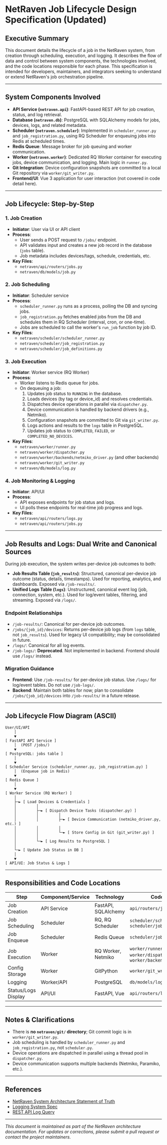 # NetRaven Job Lifecycle Design Specification (Updated)

## Executive Summary

This document details the lifecycle of a job in the NetRaven system, from creation through scheduling, execution, and logging. It describes the flow of data and control between system components, the technologies involved, and the code locations responsible for each phase. This specification is intended for developers, maintainers, and integrators seeking to understand or extend NetRaven's job orchestration pipeline.

---

## System Components Involved

- **API Service (`netraven.api`)**: FastAPI-based REST API for job creation, status, and log retrieval.
- **Database (`netraven.db`)**: PostgreSQL with SQLAlchemy models for jobs, devices, logs, and related metadata.
- **Scheduler (`netraven.scheduler`)**: Implemented in `scheduler_runner.py` and `job_registration.py`, using RQ Scheduler for enqueuing jobs into Redis at scheduled times.
- **Redis Queue**: Message broker for job queuing and worker communication.
- **Worker (`netraven.worker`)**: Dedicated RQ Worker container for executing jobs, device communication, and logging. Main logic in `runner.py`.
- **Git Integration**: Device configuration snapshots are committed to a local Git repository via `worker/git_writer.py`.
- **Frontend/UI**: Vue 3 application for user interaction (not covered in code detail here).

---

## Job Lifecycle: Step-by-Step

### 1. Job Creation
- **Initiator**: User via UI or API client
- **Process**:
  - User sends a POST request to `/jobs/` endpoint.
  - API validates input and creates a new job record in the database (`jobs` table).
  - Job metadata includes devices/tags, schedule, credentials, etc.
- **Key Files**:
  - `netraven/api/routers/jobs.py`
  - `netraven/db/models/job.py`

### 2. Job Scheduling
- **Initiator**: Scheduler service
- **Process**:
  - `scheduler_runner.py` runs as a process, polling the DB and syncing jobs.
  - `job_registration.py` fetches enabled jobs from the DB and schedules them in RQ Scheduler (interval, cron, or one-time).
  - Jobs are scheduled to call the worker's `run_job` function by job ID.
- **Key Files**:
  - `netraven/scheduler/scheduler_runner.py`
  - `netraven/scheduler/job_registration.py`
  - `netraven/scheduler/job_definitions.py`

### 3. Job Execution
- **Initiator**: Worker service (RQ Worker)
- **Process**:
  - Worker listens to Redis queue for jobs.
  - On dequeuing a job:
    1. Updates job status to `RUNNING` in the database.
    2. Loads devices (by tag or device_id) and resolves credentials.
    3. Dispatches device operations in parallel via `dispatcher.py`.
    4. Device communication is handled by backend drivers (e.g., Netmiko).
    5. Configuration snapshots are committed to Git via `git_writer.py`.
    6. Logs actions and results to the `logs` table in PostgreSQL.
    7. Updates job status to `COMPLETED`, `FAILED`, or `COMPLETED_NO_DEVICES`.
- **Key Files**:
  - `netraven/worker/runner.py`
  - `netraven/worker/dispatcher.py`
  - `netraven/worker/backends/netmiko_driver.py` (and other backends)
  - `netraven/worker/git_writer.py`
  - `netraven/db/models/log.py`

### 4. Job Monitoring & Logging
- **Initiator**: API/UI
- **Process**:
  - API exposes endpoints for job status and logs.
  - UI polls these endpoints for real-time job progress and logs.
- **Key Files**:
  - `netraven/api/routers/logs.py`
  - `netraven/api/routers/jobs.py`

---

## Job Results and Logs: Dual Write and Canonical Sources

During job execution, the system writes per-device job outcomes to both:
- **Job Results Table (`job_results`)**: Structured, canonical per-device job outcome (status, details, timestamps). Used for reporting, analytics, and dashboards. Exposed via `/job-results/`.
- **Unified Logs Table (`logs`)**: Unstructured, canonical event log (job, connection, system, etc.). Used for log/event tables, filtering, and streaming. Exposed via `/logs/`.

### Endpoint Relationships
- `/job-results/`: Canonical for per-device job outcomes.
- `/jobs/{job_id}/devices`: Returns per-device job logs (from `logs` table, not `job_results`). Used for legacy UI compatibility; may be consolidated in future.
- `/logs/`: Canonical for all log events.
- `/job-logs/`: **Deprecated**. Not implemented in backend. Frontend should use `/logs/` instead.

### Migration Guidance
- **Frontend**: Use `/job-results/` for per-device job status. Use `/logs/` for log/event tables. Do not use `/job-logs/`.
- **Backend**: Maintain both tables for now; plan to consolidate `/jobs/{job_id}/devices` into `/job-results/` in a future release.

---

## Job Lifecycle Flow Diagram (ASCII)

```
User/UI/API
    │
    ▼
[ FastAPI API Service ]
    │  (POST /jobs/)
    ▼
[ PostgreSQL: jobs table ]
    │
    ▼
[ Scheduler Service (scheduler_runner.py, job_registration.py) ]
    │  (Enqueue job in Redis)
    ▼
[ Redis Queue ]
    │
    ▼
[ Worker Service (RQ Worker) ]
    │
    ├─► [ Load Devices & Credentials ]
    │         │
    │         ├─► [ Dispatch Device Tasks (dispatcher.py) ]
    │         │         │
    │         │         ├─► [ Device Communication (netmiko_driver.py, etc.) ]
    │         │         │
    │         │         └─► [ Store Config in Git (git_writer.py) ]
    │         │
    │         └─► [ Log Results to PostgreSQL ]
    │
    └─► [ Update Job Status in DB ]
    │
    ▼
[ API/UI: Job Status & Logs ]
```

---

## Responsibilities and Code Locations

| Step                | Component/Service         | Technology         | Code Location(s)                                         |
|---------------------|--------------------------|--------------------|----------------------------------------------------------|
| Job Creation        | API Service              | FastAPI, SQLAlchemy| `api/routers/jobs.py`                                    |
| Job Scheduling      | Scheduler                | RQ, RQ Scheduler   | `scheduler/scheduler_runner.py`, `scheduler/job_registration.py` |
| Job Enqueue         | Scheduler                | Redis Queue        | `scheduler/job_registration.py`                          |
| Job Execution       | Worker                   | RQ Worker, Netmiko | `worker/runner.py`, `worker/dispatcher.py`, `worker/backends/netmiko_driver.py` |
| Config Storage      | Worker                   | GitPython          | `worker/git_writer.py`                                   |
| Logging             | Worker/API               | PostgreSQL         | `db/models/log.py`                                       |
| Status/Logs Display | API/UI                   | FastAPI, Vue       | `api/routers/logs.py`                                    |

---

## Notes & Clarifications
- There is **no `netraven/git/` directory**; Git commit logic is in `worker/git_writer.py`.
- Job scheduling is handled by `scheduler_runner.py` and `job_registration.py`, not `scheduler.py`.
- Device operations are dispatched in parallel using a thread pool in `dispatcher.py`.
- Device communication supports multiple backends (Netmiko, Paramiko, etc.).

---

## References
- [NetRaven System Architecture Statement of Truth](architecture_sot.md)
- [Logging System Spec](logging_system_spec.md)
- [REST API Log Query](rest_api_log_query.md)

---

*This document is maintained as part of the NetRaven architecture documentation. For updates or corrections, please submit a pull request or contact the project maintainers.* 